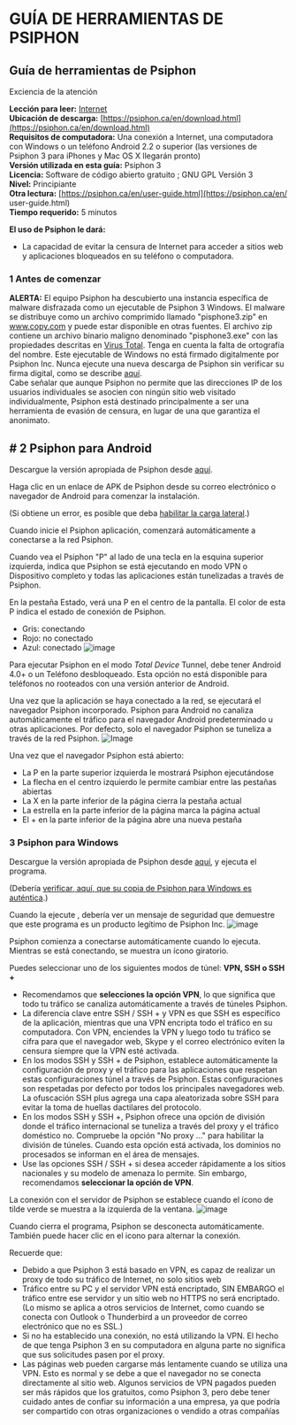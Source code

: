 [Title]: # ()
[Order]: # (0)

# GUÍA DE HERRAMIENTAS DE PSIPHON

## Guía de herramientas de Psiphon
Exciencia de la atención

**Lección para leer:** [Internet](umbrella://lesson/the-internet)  
**Ubicación de descarga:** [https://psiphon.ca/en/download.html](https://psiphon.ca/en/download.html)  
**Requisitos de computadora:** Una conexión a Internet, una computadora con Windows o un teléfono Android 2.2 o superior (las versiones de Psiphon 3 para iPhones y Mac OS X llegarán pronto)  
**Versión utilizada en esta guía:** Psiphon 3  
**Licencia:** Software de código abierto gratuito ; GNU GPL Versión 3  
**Nivel:** Principiante  
**Otra lectura:** [https://psiphon.ca/en/user-guide.html](https://psiphon.ca/en/ user-guide.html)  
**Tiempo requerido:** 5 minutos  

**El uso de Psiphon le dará:**
- La capacidad de evitar la censura de Internet para acceder a sitios web y aplicaciones bloqueados en su teléfono o computadora.

### 1 Antes de comenzar

**ALERTA:** El equipo Psiphon ha descubierto una instancia específica de malware disfrazada como un ejecutable de Psiphon 3 Windows. El malware se distribuye como un archivo comprimido llamado "pisphone3.zip" en www.copy.com y puede estar disponible en otras fuentes. El archivo zip contiene un archivo binario maligno denominado "pisphone3.exe" con las propiedades descritas en [Virus Total](https://www.virustotal.com/en/file/54201e181615c7eb18ee5a5ca3a0b7924cf3097ac5214fbee530741b6a6bc3da/analysis/1372262585/). Tenga en cuenta la falta de ortografía del nombre. Este ejecutable de Windows no está firmado digitalmente por Psiphon Inc. Nunca ejecute una nueva descarga de Psiphon sin verificar su firma digital, como se describe [aquí](https://psiphon.ca/en.html#is_my_psiphon_3_for_windows_authentic).  
Cabe señalar que aunque Psiphon no permite que las direcciones IP de los usuarios individuales se asocien con ningún sitio web visitado individualmente, Psiphon está destinado principalmente a ser una herramienta de evasión de censura, en lugar de una que garantiza el anonimato.

## # 2 Psiphon para Android

Descargue la versión apropiada de Psiphon desde [aquí](https://psiphon.ca/en/download.html).

Haga clic en un enlace de APK de Psiphon desde su correo electrónico o navegador de Android para comenzar la instalación.

(Si obtiene un error, es posible que deba [habilitar la carga lateral](https://psiphon.ca/en/faq.html#android-enable-sideloading).)

Cuando inicie el Psiphon aplicación, comenzará automáticamente a conectarse a la red Psiphon.

Cuando vea el Psiphon "P" al lado de una tecla en la esquina superior izquierda, indica que Psiphon se está ejecutando en modo VPN o Dispositivo completo y todas las aplicaciones están tunelizadas a través de Psiphon.

En la pestaña Estado, verá una P en el centro de la pantalla. El color de esta P indica el estado de conexión de Psiphon.
- Gris: conectando
- Rojo: no conectado
- Azul: conectado
![image](tool_psiphon1.png)

Para ejecutar Psiphon en el modo _Total Device_ Tunnel, debe tener Android 4.0+ o un Teléfono desbloqueado. Esta opción no está disponible para teléfonos no rooteados con una versión anterior de Android.

Una vez que la aplicación se haya conectado a la red, se ejecutará el navegador Psiphon incorporado. Psiphon para Android no canaliza automáticamente el tráfico para el navegador Android predeterminado u otras aplicaciones. Por defecto, solo el navegador Psiphon se tuneliza a través de la red Psiphon.
![Image](tool_psiphon2.png)

Una vez que el navegador Psiphon está abierto:
- La P en la parte superior izquierda le mostrará Psiphon ejecutándose
- La flecha en el centro izquierdo le permite cambiar entre las pestañas abiertas
- La X en la parte inferior de la página cierra la pestaña actual
- La estrella en la parte inferior de la página marca la página actual
- El + en la parte inferior de la página abre una nueva pestaña

### 3 Psiphon para Windows

Descargue la versión apropiada de Psiphon desde [aquí](https://psiphon.ca/en/download.html), y ejecuta el programa.

(Debería [verificar, aquí, que su copia de Psiphon para Windows es auténtica](https://psiphon.ca/en/faq.html#authentic-windows).)

Cuando la ejecute , debería ver un mensaje de seguridad que demuestre que este programa es un producto legítimo de Psiphon Inc.
![image](tool_psiphon3.png)

Psiphon comienza a conectarse automáticamente cuando lo ejecuta. Mientras se está conectando, se muestra un ícono giratorio.

Puedes seleccionar uno de los siguientes modos de túnel: **VPN, SSH o SSH +**

- Recomendamos que **selecciones la opción VPN**, lo que significa que todo tu tráfico se canaliza automáticamente a través de túneles Psiphon.
- La diferencia clave entre SSH / SSH + y VPN es que SSH es específico de la aplicación, mientras que una VPN encripta todo el tráfico en su computadora. Con VPN, enciendes la VPN y luego todo tu tráfico se cifra para que el navegador web, Skype y el correo electrónico eviten la censura siempre que la VPN esté activada.
- En los modos SSH y SSH + de Psiphon, establece automáticamente la configuración de proxy y el tráfico para las aplicaciones que respetan estas configuraciones túnel a través de Psiphon. Estas configuraciones son respetadas por defecto por todos los principales navegadores web. La ofuscación SSH plus agrega una capa aleatorizada sobre SSH para evitar la toma de huellas dactilares del protocolo.
- En los modos SSH y SSH +, Psiphon ofrece una opción de división donde el tráfico internacional se tuneliza a través del proxy y el tráfico doméstico no. Compruebe la opción "No proxy ..." para habilitar la división de túneles. Cuando esta opción está activada, los dominios no procesados se informan en el área de mensajes.
- Use las opciones SSH / SSH + si desea acceder rápidamente a los sitios nacionales y su modelo de amenaza lo permite. Sin embargo, recomendamos **seleccionar la opción de VPN**.

La conexión con el servidor de Psiphon se establece cuando el ícono de tilde verde se muestra a la izquierda de la ventana.
![image](tool_psiphon4.png)

Cuando cierra el programa, Psiphon se desconecta automáticamente. También puede hacer clic en el icono para alternar la conexión.

Recuerde que:
- Debido a que Psiphon 3 está basado en VPN, es capaz de realizar un proxy de todo su tráfico de Internet, no solo sitios web
- Tráfico entre su PC y el servidor VPN está encriptado, SIN EMBARGO el tráfico entre ese servidor y un sitio web no HTTPS no será encriptado. (Lo mismo se aplica a otros servicios de Internet, como cuando se conecta con Outlook o Thunderbird a un proveedor de correo electrónico que no es SSL.)
- Si no ha establecido una conexión, no está utilizando la VPN. El hecho de que tenga Psiphon 3 en su computadora en alguna parte no significa que sus solicitudes pasen por el proxy. 
- Las páginas web pueden cargarse más lentamente cuando se utiliza una VPN. Esto es normal y se debe a que el navegador no se conecta directamente al sitio web. Algunos servicios de VPN pagados pueden ser más rápidos que los gratuitos, como Psiphon 3, pero debe tener cuidado antes de confiar su información a una empresa, ya que podría ser compartido con otras organizaciones o vendido a otras compañías

